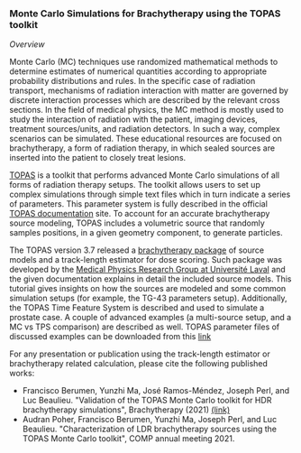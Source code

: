 ### Monte Carlo Simulations for Brachytherapy using the TOPAS toolkit
_Overview_ 

Monte Carlo (MC) techniques use randomized mathematical methods to determine estimates of numerical quantities according to appropriate probability distributions and rules. In the specific case of radiation transport, mechanisms of radiation interaction with matter are governed by discrete interaction processes which are described by the relevant cross sections. In the field of medical physics, the MC method is mostly used to study the interaction of radiation with the patient, imaging devices, treatment sources/units, and radiation detectors. In such a way, complex scenarios can be simulated. These educational resources are focused on brachytherapy, a form of radiation therapy, in which sealed sources are inserted into the patient to closely treat lesions.

[TOPAS](http://www.topasmc.org/) is a toolkit that performs advanced Monte Carlo simulations of all forms of radiation therapy setups. The toolkit allows users to set up complex simulations through simple text files which in turn indicate a series of parameters. This parameter system is fully described in the official [TOPAS documentation](https://topas.readthedocs.io/en/latest/getting-started/intro.html) site. To account for an accurate brachytherapy source modeling, TOPAS includes a volumetric source that randomly samples positions, in a given geometry component, to generate particles.


The TOPAS version 3.7 released a [brachytherapy package](https://topas.readthedocs.io/en/latest/examples-docs/Brachytherapy/index.html) of source models and a track-length estimator for dose scoring. Such package was developed by the [Medical Physics Research Group at Université Laval](https://physmed.fsg.ulaval.ca) and the given documentation explains in detail the included source models. This tutorial gives insights on how the sources are modeled and some common simulation setups (for example, the TG-43 parameters setup). Additionally, the TOPAS Time Feature System is described and used to simulate a prostate case. A couple of advanced examples (a multi-source setup, and a MC vs TPS comparison) are described as well. TOPAS parameter files of discussed examples can be downloaded from this  [link](https://github.com/fberumenm/TOPAS_tutorial_brachytherapy)

For any presentation or publication using the track-length estimator or brachytherapy related calculation, please cite the following published works:

* Francisco Berumen, Yunzhi Ma, José Ramos-Méndez, Joseph Perl, and Luc Beaulieu. "Validation of the TOPAS Monte Carlo toolkit for HDR brachytherapy simulations", Brachytherapy (2021) [(link)](https://doi.org/10.1016/j.brachy.2020.12.007)
* Audran Poher, Francisco Berumen, Yunzhi Ma, Joseph Perl, and Luc Beaulieu. "Characterization of LDR brachytherapy sources using the TOPAS Monte Carlo toolkit", COMP annual meeting 2021.




